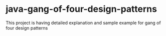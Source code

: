 # java-gang-of-four-design-patterns
This project is having detailed explanation and sample example for gang of four design patterns
